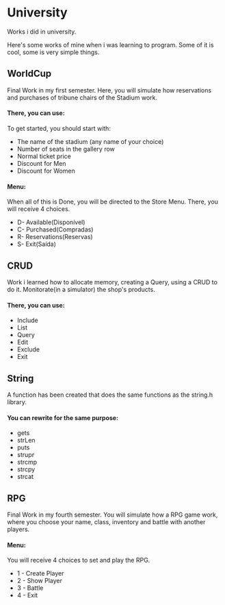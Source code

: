 # University

Works i did in university.

Here's some works of mine when i was learning to program. Some of it is cool, some is very simple things.

## WorldCup
Final Work in my first semester.
Here, you will simulate how reservations and purchases of tribune chairs of the Stadium work.
#### There, you can use:
To get started, you should start with:
* The name of the stadium (any name of your choice)
* Number of seats in the gallery row
* Normal ticket price
* Discount for Men
* Discount for Women

#### Menu:
When all of this is Done, you will be directed to the Store Menu.
There, you will receive 4 choices.
* D- Available(Disponível)
* C- Purchased(Compradas)
* R- Reservations(Reservas)
* S- Exit(Saída)

## CRUD
Work i learned how to allocate memory, creating a Query, using a CRUD to do it.
Monitorate(in a simulator) the shop's products.
#### There, you can use:
- Include
- List
- Query
- Edit
- Exclude
- Exit

## String
A function has been created that does the same functions as the string.h library.
#### You can rewrite for the same purpose:
* gets
* strLen
* puts
* strupr
* strcmp
* strcpy
* strcat

## RPG
Final Work in my fourth semester.
You will simulate how a RPG game work, where you choose your name, class, inventory and battle with another players.

#### Menu:
You will receive 4 choices to set and play the RPG.
* 1 - Create Player
* 2 - Show Player
* 3 - Battle
* 4 - Exit

